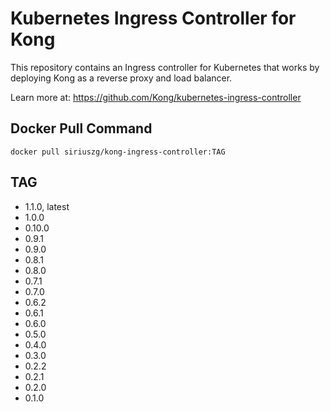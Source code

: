 # Kubernetes Ingress Controller for Kong

This repository contains an Ingress controller for Kubernetes that works by deploying Kong as a reverse proxy and load balancer.

Learn more at: <https://github.com/Kong/kubernetes-ingress-controller>

## Docker Pull Command

`docker pull siriuszg/kong-ingress-controller:TAG`

## TAG

* 1.1.0, latest
* 1.0.0
* 0.10.0
* 0.9.1
* 0.9.0
* 0.8.1
* 0.8.0
* 0.7.1
* 0.7.0
* 0.6.2
* 0.6.1
* 0.6.0
* 0.5.0
* 0.4.0
* 0.3.0
* 0.2.2
* 0.2.1
* 0.2.0
* 0.1.0
